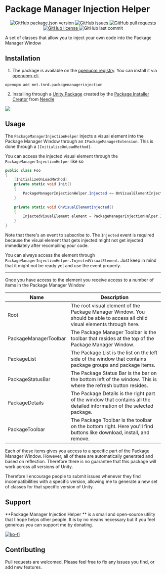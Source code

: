 # Package Manager Injection Helper

<p align="center">
	<img alt="GitHub package.json version" src ="https://img.shields.io/github/package-json/v/Thundernerd/Unity3D-PackageManagerInjectionHelper" />
	<a href="https://github.com/Thundernerd/Unity3D-PackageManagerInjectionHelper/issues">
		<img alt="GitHub issues" src ="https://img.shields.io/github/issues/Thundernerd/Unity3D-PackageManagerInjectionHelper" />
	</a>
	<a href="https://github.com/Thundernerd/Unity3D-PackageManagerInjectionHelper/pulls">
		<img alt="GitHub pull requests" src ="https://img.shields.io/github/issues-pr/Thundernerd/Unity3D-PackageManagerInjectionHelper" />
	</a>
	<a href="https://github.com/Thundernerd/Unity3D-PackageManagerInjectionHelper/blob/master/LICENSE.md">
		<img alt="GitHub license" src ="https://img.shields.io/github/license/Thundernerd/Unity3D-PackageManagerInjectionHelper" />
	</a>
	<img alt="GitHub last commit" src ="https://img.shields.io/github/last-commit/Thundernerd/Unity3D-PackageManagerInjectionHelper" />
</p>

A set of classes that allow you to inject your own code into the Package Manager Window

## Installation
1. The package is available on the [openupm registry](https://openupm.com). You can install it via [openupm-cli](https://github.com/openupm/openupm-cli).
```
openupm add net.tnrd.packagemanagerinjection
```
2. Installing through a [Unity Package](http://package-installer.glitch.me/v1/installer/package.openupm.com/net.tnrd.packagemanagerinjection?registry=https://package.openupm.com) created by the [Package Installer Creator](https://package-installer.glitch.me) from [Needle](https://needle.tools)

[<img src="https://img.shields.io/badge/-Download-success?style=for-the-badge"/>](http://package-installer.glitch.me/v1/installer/package.openupm.com/net.tnrd.packagemanagerinjection?registry=https://package.openupm.com)

## Usage

The `PackageManagerInjectionHelper` injects a visual element into the Package Manager Window through an `IPackageManagerExtension`. This is done through a `[InitializeOnLoadMethod]`.

You can access the injected visual element through the `PackageManagerInjectionHelper` like so

```c#
public class Foo
{
    [InitializeOnLoadMethod]
    private static void Init()
    {
        PackageManagerInjectionHelper.Injected += OnVisualElementInjected;
    }
    
    private static void OnVisualElementInjected()
    {
        InjectedVisualElement element = PackageManagerInjectionHelper.InjectedVisualElement;
    }
}
```

Note that there's an event to subscribe to. The `Injected` event is required because the visual element that gets injected might not get injected immediately after recompiling your code.

You can always access the element through `PackageManagerInjectionHelper.InjectedVisualElement`. Just keep in mind that it might not be ready yet and use the event properly.

---

Once you have access to the element you receive access to a number of items in the Package Manager Window

| Name                  | Description                                                                                                                 |
|-----------------------|-----------------------------------------------------------------------------------------------------------------------------|
| Root                  | The root visual element of the Package Manager Window. You should be able to access all child visual elements through here. |
| PackageManagerToolbar | The Package Manager Toolbar is the toolbar that resides at the top of the Package Manager Window.                           |
| PackageList           | The Package List is the list on the left side of the window that contains package groups and package items.                 |
| PackageStatusBar      | The Package Status Bar is the bar on the bottom left of the window. This is where the refresh button resides.               |
| PackageDetails        | The Package Details is the right part of the window that contains all the detailed information of the selected package.     |
| PackageToolbar        | The Package Toolbar is the toolbar on the bottom right. Here you'll find buttons like download, install, and remove.        |

Each of these items gives you access to a specific part of the Package Manager Window. However, all of these are automatically generated and based on reflection. Therefore there is no guarantee that this package will work across all versions of Unity.

Therefore I encourage people to submit issues whenever they find incompatibilities with a specific version, allowing me to generate a new set of classes for that specific version of Unity.

## Support
**Package Manager Injection Helper ** is a small and open-source utility that I hope helps other people. It is by no means necessary but if you feel generous you can support me by donating.

[![ko-fi](https://www.ko-fi.com/img/githubbutton_sm.svg)](https://ko-fi.com/J3J11GEYY)

## Contributing
Pull requests are welcomed. Please feel free to fix any issues you find, or add new features.

